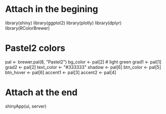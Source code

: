 # Attach in the begining
library(shiny)
library(ggplot2)
library(plotly)
library(dplyr)
library(RColorBrewer)

# Pastel2 colors
pal <- brewer.pal(8, "Pastel2")
bg_color   <- pal[2]  # light green
grad1      <- pal[1]
grad2      <- pal[2]
text_color <- "#333333"
shadow     <- pal[6]
btn_color  <- pal[5]
btn_hover  <- pal[6]
accent1    <- pal[3]
accent2    <- pal[4]

# Attach at the end
shinyApp(ui, server)

